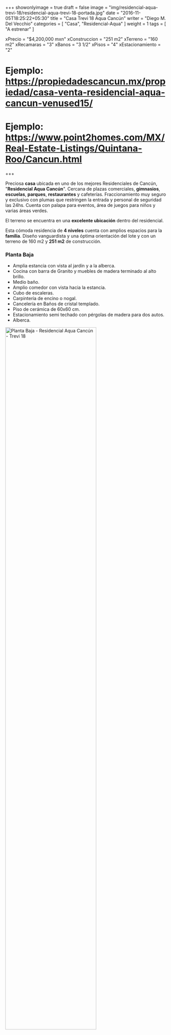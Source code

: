 +++
showonlyimage = true
draft = false
image = "img/residencial-aqua-trevi-18/residencial-aqua-trevi-18-portada.jpg"
date = "2016-11-05T18:25:22+05:30"
title = "Casa Trevi 18 Aqua Cancún"
writer = "Diego M. Del Vecchio"
categories = [ "Casa", "Residencial-Aqua" ]
weight = 1
tags = [ "A estrenar" ]

xPrecio = "$4,200,000 mxn"
xConstruccion = "251 m2"
xTerreno = "160 m2"
xRecamaras = "3"
xBanos = "3 1/2"
xPisos = "4"
xEstacionamiento = "2"

# Ejemplo: https://propiedadescancun.mx/propiedad/casa-venta-residencial-aqua-cancun-venused15/
# Ejemplo: https://www.point2homes.com/MX/Real-Estate-Listings/Quintana-Roo/Cancun.html

+++

<!--more-->

Preciosa **casa** ubicada en uno de los mejores Residenciales de Cancún, "**Residencial Aqua Cancún**". 
Cercana de plazas comerciales, **gimnasios**, **escuelas**, **parques**, **restaurantes** y cafeterías.
Fraccionamiento muy seguro y exclusivo con plumas que restringen la entrada y personal de seguridad las 24hs.
Cuenta con palapa para eventos, área de juegos para niños y varias áreas verdes.

El terreno se encuentra en una **excelente ubicación** dentro del residencial.

Esta cómoda residencia de **4 niveles** cuenta con amplios espacios para la **familia**.
Diseño vanguardista y una óptima orientación del lote y con un terreno de 160 m2 y **251 m2** de construcción.


### Planta Baja
* Amplia estancia con vista al jardín y a la alberca.
* Cocina con barra de Granito y muebles de madera terminado al alto brillo.
* Medio baño.
* Amplio comedor con vista hacia la estancia.
* Cubo de escaleras.
* Carpintería de encino o nogal.
* Cancelería en Baños de cristal templado.
* Piso de cerámica de 60x60 cm.
* Estacionamiento semi techado con pérgolas de madera para dos autos. 
* Alberca.

<img src="/img/residencial-aqua-trevi-18/residencial-aqua-trevi-18-planta-baja.png" width="75%" title="Planta Baja - Residencial Aqua Cancún - Trevi 18" />


### 1er Nivel
* Vestíbulo de distribución.
* Recamara Principal con closet y baño completo, balcón.
* Segunda recamara con baño completo y closet.
* Tercera recamara con closet y baño completo.

<img src="/img/residencial-aqua-trevi-18/residencial-aqua-trevi-18-planta-alta.png" width="75%" title="Planta Alta - Residencial Aqua Cancún - Trevi 18" />


### 2do Nivel:
* "Family Room" y/o cuarto de TV que puede también ser usado como cuarto para invitados.
* Amplio Roof Garden que te permite utilizar todo el área superior.

### Sótano:
Cuenta con un sótano donde se encuentra el cuarto de maquinas (bombas de alberca, equipo hidroneumático, calentador de agua e instalación de lavadora y secadora) y posibilidad para un cuarto de servicio.



## Galería:
{{< gallery dir="/img/residencial-aqua-trevi-18/galeria" width="300px;" />}} {{< load-photoswipe >}}

{{< form-contact sProperty="Casa Trevi 18 Aqua Cancún" >}}

<!--
17
Sot: 31.69
P-B: 71.79
1ro: 93.13
2do: 24.67

Total: 223


18
Sot: 28.59
P-B: 80.10
1ro: 86.66
2do: 19.23

Total: 215


19
Sot: 23.35
P-B: 61.43
1ro: 91.30
2do: 21.49

Total: 198
-->